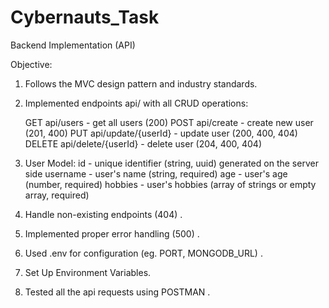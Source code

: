 ﻿# Cybernauts_Task
Backend Implementation (API)

Objective:
1. Follows the MVC design pattern and industry standards.
2. Implemented endpoints api/ with all CRUD operations:

   GET  api/users - get all users (200)
   POST  api/create - create new user (201, 400)
   PUT  api/update/{userId} - update user (200, 400, 404)
   DELETE  api/delete/{userId} - delete user (204, 400, 404)

3. User Model:
id - unique identifier (string, uuid) generated on the server side
username - user's name (string, required)
age - user's age (number, required)
hobbies - user's hobbies (array of strings or empty array, required)

4. Handle non-existing endpoints (404) .
5. Implemented proper error handling (500) .
6. Used .env for configuration (eg. PORT, MONGODB_URL) .
7. Set Up Environment Variables.
8. Tested all the api requests using POSTMAN .
